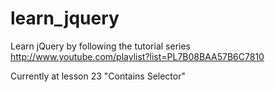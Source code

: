 learn_jquery
============

Learn jQuery by following the tutorial series http://www.youtube.com/playlist?list=PL7B08BAA57B6C7810

Currently at lesson 23 "Contains Selector"

